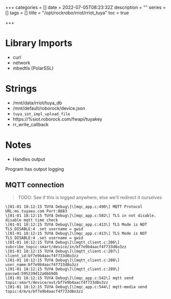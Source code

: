 +++
categories = []
date = 2022-07-05T08:23:32Z
description = ""
series = []
tags = []
title = "/opt/rockrobo/rriot/rriot_tuya"
toc = true

+++
# Library Imports

* curl
* network
* mbedtls (PolarSSL)

# Strings

* /mnt/data/rriot/tuya_db
* /mnt/default/roborock/device.json
* `tuya_iot_impl_upload_file`
* https://%siot.roborock.com/fwapi/tuyakey
* rr_write_callback

# Notes

* Handles output

Program has output logging

## MQTT connection

> TODO: See if this is logged anywhere, else we'll redirect it ourselves

    \[01-01 18:12:15 TUYA Debug\]\[mqc_app.c:490\] MQTT Protocol URL:ms.tuyaeu.com Port:8883
    \[01-01 18:12:15 TUYA Debug\]\[mqc_app.c:502\] TLS in not disable. disable mqtt time check
    \[01-01 18:12:15 TUYA Debug\]\[mqc_app.c:413\] TLS Mode is NOT TLS_DISABLE:4 .set username = gwid
    \[01-01 18:12:15 TUYA Debug\]\[mqc_app.c:413\] TLS Mode is NOT TLS_DISABLE:4 .set username = gwid
    \[01-01 18:12:15 TUYA Debug\]\[mqtt_client.c:206\] subcribe_topic:smart/device/in/bf7e9b4aacf4f733d8o3zz
    \[01-01 18:12:15 TUYA Debug\]\[mqtt_client.c:207\] client_id:bf7e9b4aacf4f733d8o3zz
    \[01-01 18:12:15 TUYA Debug\]\[mqtt_client.c:208\] user_name:bf7e9b4aacf4f733d8o3zz
    \[01-01 18:12:15 TUYA Debug\]\[mqtt_client.c:209\] passwd:595239d12a6bb9db
    \[01-01 18:12:15 TUYA Debug\]\[mqc_app.c:542\] mqtt send topic:smart/device/out/bf7e9b4aacf4f733d8o3zz
    \[01-01 18:12:15 TUYA Debug\]\[mqc_app.c:544\] mqtt-media send topic:d/m/o/bf7e9b4aacf4f733d8o3zz